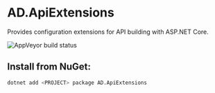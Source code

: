 # AD.ApiExtensions
Provides configuration extensions for API building with ASP.NET Core.

![AppVeyor build status](https://ci.appveyor.com/api/projects/status/github/austindrenski/AD.ApiExtensions?svg=true)
## Install from NuGet:
```bash
dotnet add <PROJECT> package AD.ApiExtensions
